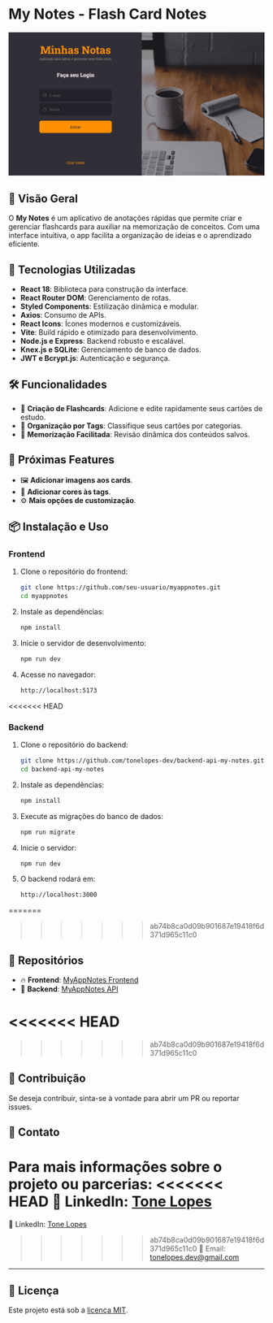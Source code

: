 # My Notes - Flash Card Notes

![App Screenshot](/public/print-banner.png)

## 📌 Visão Geral

O **My Notes** é um aplicativo de anotações rápidas que permite criar e gerenciar flashcards para auxiliar na memorização de conceitos. Com uma interface intuitiva, o app facilita a organização de ideias e o aprendizado eficiente.

## 🚀 Tecnologias Utilizadas

- **React 18**: Biblioteca para construção da interface.
- **React Router DOM**: Gerenciamento de rotas.
- **Styled Components**: Estilização dinâmica e modular.
- **Axios**: Consumo de APIs.
- **React Icons**: Ícones modernos e customizáveis.
- **Vite**: Build rápido e otimizado para desenvolvimento.
- **Node.js e Express**: Backend robusto e escalável.
- **Knex.js e SQLite**: Gerenciamento de banco de dados.
- **JWT e Bcrypt.js**: Autenticação e segurança.

## 🛠️ Funcionalidades

- 📌 **Criação de Flashcards**: Adicione e edite rapidamente seus cartões de estudo.
- 📁 **Organização por Tags**: Classifique seus cartões por categorias.
- 🔄 **Memorização Facilitada**: Revisão dinâmica dos conteúdos salvos.

## 📌 Próximas Features

- 🖼️ **Adicionar imagens aos cards**.
- 🎨 **Adicionar cores às tags**.
- ⚙️ **Mais opções de customização**.

## 📦 Instalação e Uso

### Frontend

1. Clone o repositório do frontend:

   ```bash
   git clone https://github.com/seu-usuario/myappnotes.git
   cd myappnotes
   ```

2. Instale as dependências:

   ```bash
   npm install
   ```

3. Inicie o servidor de desenvolvimento:

   ```bash
   npm run dev
   ```

4. Acesse no navegador:
   ```bash
   http://localhost:5173
   ```

<<<<<<< HEAD
### Backend

1. Clone o repositório do backend:

   ```bash
   git clone https://github.com/tonelopes-dev/backend-api-my-notes.git
   cd backend-api-my-notes
   ```

2. Instale as dependências:

   ```bash
   npm install
   ```

3. Execute as migrações do banco de dados:

   ```bash
   npm run migrate
   ```

4. Inicie o servidor:

   ```bash
   npm run dev
   ```

5. O backend rodará em:
   ```bash
   http://localhost:3000
   ```

=======
>>>>>>> ab74b8ca0d09b901687e19418f6d371d965c11c0
## 🔗 Repositórios

- 🔥 **Frontend**: [MyAppNotes Frontend](https://github.com/tonelopes-dev/frontend-api-my-notes)
- 🚀 **Backend**: [MyAppNotes API](https://github.com/tonelopes-dev/backend-api-my-notes)

<<<<<<< HEAD
=======

>>>>>>> ab74b8ca0d09b901687e19418f6d371d965c11c0
## 🤝 Contribuição

Se deseja contribuir, sinta-se à vontade para abrir um PR ou reportar issues.

## 📩 Contato

Para mais informações sobre o projeto ou parcerias:
<<<<<<< HEAD
📌 LinkedIn: [Tone Lopes](https://www.linkedin.com/in/tonelopes-dev/)
=======
📌 LinkedIn: [Tone Lopes](https://www.linkedin.com/in/seuperfil)
>>>>>>> ab74b8ca0d09b901687e19418f6d371d965c11c0
📧 Email: [tonelopes.dev@gmail.com](mailto:tonelopes.dev@gmail.com)

---

## 📝 Licença

Este projeto está sob a [licença MIT](LICENSE).
